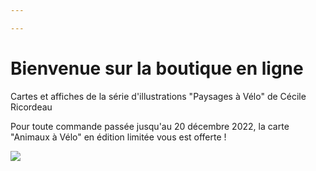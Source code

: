 ```yaml
---

---
```

# Bienvenue sur la boutique en ligne

Cartes et affiches de la série d'illustrations "Paysages à Vélo" de Cécile Ricordeau

Pour toute commande passée jusqu'au 20 décembre 2022, la carte "Animaux à Vélo" en édition limitée vous est offerte !

![](/images/animaux.jpg)